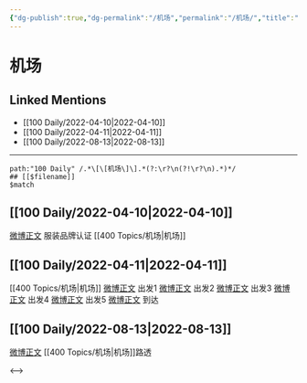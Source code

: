 ```yaml
---
{"dg-publish":true,"dg-permalink":"/机场","permalink":"/机场/","title":"机场"}
---
```


# 机场

## Linked Mentions
- [[100 Daily/2022-04-10\|2022-04-10]]
- [[100 Daily/2022-04-11\|2022-04-11]]
- [[100 Daily/2022-08-13\|2022-08-13]]


---

```expander
path:"100 Daily" /.*\[\[机场\]\].*(?:\r?\n(?!\r?\n).*)*/
## [[$filename]]
$match
```
## [[100 Daily/2022-04-10\|2022-04-10]]
[微博正文](https://m.weibo.cn/7455197959/4756337681239048) 服装品牌认证 [[400 Topics/机场\|机场]]
## [[100 Daily/2022-04-11\|2022-04-11]]
[[400 Topics/机场\|机场]]
[微博正文](https://weibo.com/detail/4757112678517432) 出发1
[微博正文](https://weibo.com/detail/4757103187069316) 出发2
[微博正文](https://weibo.com/detail/4757090592099445) 出发3
[微博正文](https://weibo.com/detail/4757094496469959) 出发4
[微博正文](https://weibo.com/detail/4757113534156120) 出发5
[微博正文](https://weibo.com/detail/4757164676353021) 到达

## [[100 Daily/2022-08-13\|2022-08-13]]
[微博正文](https://m.weibo.cn/6153221451/4802016788090646) [[400 Topics/机场\|机场]]路透

<-->
